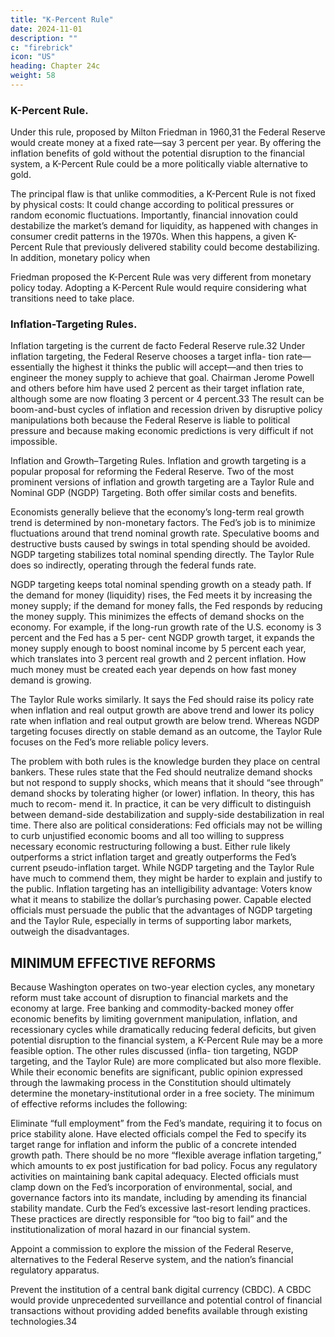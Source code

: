 ```yaml
---
title: "K-Percent Rule"
date: 2024-11-01
description: ""
c: "firebrick"
icon: "US"
heading: Chapter 24c
weight: 58
---
```




### K-Percent Rule.

Under this rule, proposed by Milton Friedman in 1960,31 the
Federal Reserve would create money at a fixed rate—say 3 percent per year. By
offering the inflation benefits of gold without the potential disruption to the financial system, a K-Percent Rule could be a more politically viable alternative to gold.

The principal flaw is that unlike commodities, a K-Percent Rule is not fixed
by physical costs: It could change according to political pressures or random
economic fluctuations. Importantly, financial innovation could destabilize the
market’s demand for liquidity, as happened with changes in consumer credit patterns in the 1970s. When this happens, a given K-Percent Rule that previously
delivered stability could become destabilizing. In addition, monetary policy when

Friedman proposed the K-Percent Rule was very different from monetary policy
today. Adopting a K-Percent Rule would require considering what transitions need
to take place.


### Inflation-Targeting Rules.

Inflation targeting is the current de facto Federal Reserve rule.32 Under inflation targeting, the Federal Reserve chooses a target infla-
tion rate—essentially the highest it thinks the public will accept—and then tries
to engineer the money supply to achieve that goal. Chairman Jerome Powell and
others before him have used 2 percent as their target inflation rate, although some
are now floating 3 percent or 4 percent.33 The result can be boom-and-bust cycles
of inflation and recession driven by disruptive policy manipulations both because
the Federal Reserve is liable to political pressure and because making economic
predictions is very difficult if not impossible.

Inflation and Growth–Targeting Rules. Inflation and growth targeting is a
popular proposal for reforming the Federal Reserve. Two of the most prominent
versions of inflation and growth targeting are a Taylor Rule and Nominal GDP
(NGDP) Targeting. Both offer similar costs and benefits.

Economists generally believe that the economy’s long-term real growth trend
is determined by non-monetary factors. The Fed’s job is to minimize fluctuations
around that trend nominal growth rate. Speculative booms and destructive busts
caused by swings in total spending should be avoided. NGDP targeting stabilizes
total nominal spending directly. The Taylor Rule does so indirectly, operating
through the federal funds rate.

NGDP targeting keeps total nominal spending growth on a steady path. If the
demand for money (liquidity) rises, the Fed meets it by increasing the money
supply; if the demand for money falls, the Fed responds by reducing the money
supply. This minimizes the effects of demand shocks on the economy. For example,
if the long-run growth rate of the U.S. economy is 3 percent and the Fed has a 5 per-
cent NGDP growth target, it expands the money supply enough to boost nominal
income by 5 percent each year, which translates into 3 percent real growth and 2
percent inflation. How much money must be created each year depends on how
fast money demand is growing.

The Taylor Rule works similarly. It says the Fed should raise its policy rate
when inflation and real output growth are above trend and lower its policy rate
when inflation and real output growth are below trend. Whereas NGDP targeting
focuses directly on stable demand as an outcome, the Taylor Rule focuses on the
Fed’s more reliable policy levers.

The problem with both rules is the knowledge burden they place on central
bankers. These rules state that the Fed should neutralize demand shocks but
not respond to supply shocks, which means that it should “see through” demand
shocks by tolerating higher (or lower) inflation. In theory, this has much to recom-
mend it. In practice, it can be very difficult to distinguish between demand-side
destabilization and supply-side destabilization in real time. There also are political
considerations: Fed officials may not be willing to curb unjustified economic booms
and all too willing to suppress necessary economic restructuring following a bust.
Either rule likely outperforms a strict inflation target and greatly outperforms
the Fed’s current pseudo-inflation target. While NGDP targeting and the Taylor
Rule have much to commend them, they might be harder to explain and justify to
the public. Inflation targeting has an intelligibility advantage: Voters know what
it means to stabilize the dollar’s purchasing power. Capable elected officials must
persuade the public that the advantages of NGDP targeting and the Taylor Rule,
especially in terms of supporting labor markets, outweigh the disadvantages.


## MINIMUM EFFECTIVE REFORMS

Because Washington operates on two-year election cycles, any monetary reform
must take account of disruption to financial markets and the economy at large.
Free banking and commodity-backed money offer economic benefits by limiting
government manipulation, inflation, and recessionary cycles while dramatically
reducing federal deficits, but given potential disruption to the financial system, a
K-Percent Rule may be a more feasible option. The other rules discussed (infla-
tion targeting, NGDP targeting, and the Taylor Rule) are more complicated but
also more flexible. While their economic benefits are significant, public opinion
expressed through the lawmaking process in the Constitution should ultimately
determine the monetary-institutional order in a free society.
The minimum of effective reforms includes the following:

Eliminate “full employment” from the Fed’s mandate, requiring it to
focus on price stability alone.
Have elected officials compel the Fed to specify its target range for
inflation and inform the public of a concrete intended growth path.
There should be no more “flexible average inflation targeting,” which
amounts to ex post justification for bad policy.
Focus any regulatory activities on maintaining bank capital
adequacy. Elected officials must clamp down on the Fed’s incorporation of
environmental, social, and governance factors into its mandate, including by
amending its financial stability mandate.
Curb the Fed’s excessive last-resort lending practices. These practices
are directly responsible for “too big to fail” and the institutionalization of
moral hazard in our financial system.

Appoint a commission to explore the mission of the Federal Reserve,
alternatives to the Federal Reserve system, and the nation’s financial
regulatory apparatus.

Prevent the institution of a central bank digital currency (CBDC). A
CBDC would provide unprecedented surveillance and potential control of
financial transactions without providing added benefits available through
existing technologies.34
